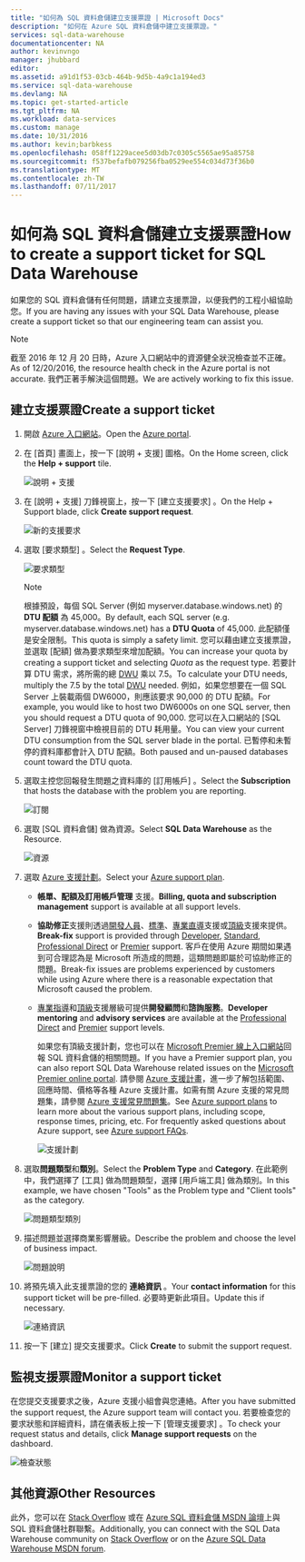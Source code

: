 ```yaml
---
title: "如何為 SQL 資料倉儲建立支援票證 | Microsoft Docs"
description: "如何在 Azure SQL 資料倉儲中建立支援票證。"
services: sql-data-warehouse
documentationcenter: NA
author: kevinvngo
manager: jhubbard
editor: 
ms.assetid: a91d1f53-03cb-464b-9d5b-4a9c1a194ed3
ms.service: sql-data-warehouse
ms.devlang: NA
ms.topic: get-started-article
ms.tgt_pltfrm: NA
ms.workload: data-services
ms.custom: manage
ms.date: 10/31/2016
ms.author: kevin;barbkess
ms.openlocfilehash: 058ff1229acee5d03db7c0305c5565ae95a85758
ms.sourcegitcommit: f537befafb079256fba0529ee554c034d73f36b0
ms.translationtype: MT
ms.contentlocale: zh-TW
ms.lasthandoff: 07/11/2017
---
```

# <a name="how-to-create-a-support-ticket-for-sql-data-warehouse"></a><span data-ttu-id="47f2d-103">如何為 SQL 資料倉儲建立支援票證</span><span class="sxs-lookup"><span data-stu-id="47f2d-103">How to create a support ticket for SQL Data Warehouse</span></span>
<span data-ttu-id="47f2d-104">如果您的 SQL 資料倉儲有任何問題，請建立支援票證，以便我們的工程小組協助您。</span><span class="sxs-lookup"><span data-stu-id="47f2d-104">If you are having any issues with your SQL Data Warehouse, please create a support ticket so that our engineering team can assist you.</span></span>

> [!NOTE] 
> <span data-ttu-id="47f2d-105">截至 2016 年 12 月 20 日時，Azure 入口網站中的資源健全狀況檢查並不正確。</span><span class="sxs-lookup"><span data-stu-id="47f2d-105">As of 12/20/2016, the resource health check in the Azure portal is not accurate.</span></span> <span data-ttu-id="47f2d-106">我們正著手解決這個問題。</span><span class="sxs-lookup"><span data-stu-id="47f2d-106">We are actively working to fix this issue.</span></span> 


## <a name="create-a-support-ticket"></a><span data-ttu-id="47f2d-107">建立支援票證</span><span class="sxs-lookup"><span data-stu-id="47f2d-107">Create a support ticket</span></span>
1. <span data-ttu-id="47f2d-108">開啟 [Azure 入口網站][Azure portal]。</span><span class="sxs-lookup"><span data-stu-id="47f2d-108">Open the [Azure portal][Azure portal].</span></span>
2. <span data-ttu-id="47f2d-109">在 [首頁] 畫面上，按一下 [說明 + 支援]  圖格。</span><span class="sxs-lookup"><span data-stu-id="47f2d-109">On the Home screen, click the **Help + support** tile.</span></span>
   
    ![說明 + 支援](./media/sql-data-warehouse-get-started-create-support-ticket/help-support.png)
3. <span data-ttu-id="47f2d-111">在 [說明 + 支援] 刀鋒視窗上，按一下 [建立支援要求] 。</span><span class="sxs-lookup"><span data-stu-id="47f2d-111">On the Help + Support blade, click **Create support request**.</span></span>
   
    ![新的支援要求](./media/sql-data-warehouse-get-started-create-support-ticket/create-support-request.png)
   
    <a name="request-quota-change"></a> 
4. <span data-ttu-id="47f2d-113">選取 [要求類型] 。</span><span class="sxs-lookup"><span data-stu-id="47f2d-113">Select the **Request Type**.</span></span>
   
    ![要求類型](./media/sql-data-warehouse-get-started-create-support-ticket/request-type.png)
   
   > [!NOTE]
   > <span data-ttu-id="47f2d-115">根據預設，每個 SQL Server (例如 myserver.database.windows.net) 的 **DTU 配額** 為 45,000。</span><span class="sxs-lookup"><span data-stu-id="47f2d-115">By default, each SQL server (e.g. myserver.database.windows.net) has a **DTU Quota** of 45,000.</span></span> <span data-ttu-id="47f2d-116">此配額僅是安全限制。</span><span class="sxs-lookup"><span data-stu-id="47f2d-116">This quota is simply a safety limit.</span></span> <span data-ttu-id="47f2d-117">您可以藉由建立支援票證，並選取 [配額]  做為要求類型來增加配額。</span><span class="sxs-lookup"><span data-stu-id="47f2d-117">You can increase your quota by creating a support ticket and selecting *Quota* as the request type.</span></span> <span data-ttu-id="47f2d-118">若要計算 DTU 需求，將所需的總 [DWU][DWU] 乘以 7.5。</span><span class="sxs-lookup"><span data-stu-id="47f2d-118">To calculate your DTU needs, multiply the 7.5 by the total [DWU][DWU] needed.</span></span> <span data-ttu-id="47f2d-119">例如，如果您想要在一個 SQL Server 上裝載兩個 DW6000，則應該要求 90,000 的 DTU 配額。</span><span class="sxs-lookup"><span data-stu-id="47f2d-119">For example, you would like to host two DW6000s on one SQL server, then you should request a DTU quota of 90,000.</span></span>  <span data-ttu-id="47f2d-120">您可以在入口網站的 [SQL Server] 刀鋒視窗中檢視目前的 DTU 耗用量。</span><span class="sxs-lookup"><span data-stu-id="47f2d-120">You can view your current DTU consumption from the SQL server blade in the portal.</span></span> <span data-ttu-id="47f2d-121">已暫停和未暫停的資料庫都會計入 DTU 配額。</span><span class="sxs-lookup"><span data-stu-id="47f2d-121">Both paused and un-paused databases count toward the DTU quota.</span></span> 
   > 
   > 
5. <span data-ttu-id="47f2d-122">選取主控您回報發生問題之資料庫的 [訂用帳戶]  。</span><span class="sxs-lookup"><span data-stu-id="47f2d-122">Select the **Subscription** that hosts the database with the problem you are reporting.</span></span>
   
    ![訂閱](./media/sql-data-warehouse-get-started-create-support-ticket/subscription.png)
6. <span data-ttu-id="47f2d-124">選取 [SQL 資料倉儲]  做為資源。</span><span class="sxs-lookup"><span data-stu-id="47f2d-124">Select **SQL Data Warehouse** as the Resource.</span></span>
   
    ![資源](./media/sql-data-warehouse-get-started-create-support-ticket/resource.png)
7. <span data-ttu-id="47f2d-126">選取 [Azure 支援計劃][Azure support plan]。</span><span class="sxs-lookup"><span data-stu-id="47f2d-126">Select your [Azure support plan][Azure support plan].</span></span>
   
   * <span data-ttu-id="47f2d-127">**帳單、配額及訂用帳戶管理** 支援。</span><span class="sxs-lookup"><span data-stu-id="47f2d-127">**Billing, quota and subscription management** support is available at all support levels.</span></span>
   * <span data-ttu-id="47f2d-128">**協助修正**支援則透過[開發人員][Developer]、[標準][Standard]、[專業直導][Professional Direct]支援或[頂級][Premier]支援來提供。</span><span class="sxs-lookup"><span data-stu-id="47f2d-128">**Break-fix** support is provided through [Developer][Developer], [Standard][Standard], [Professional Direct][Professional Direct] or [Premier][Premier] support.</span></span> <span data-ttu-id="47f2d-129">客戶在使用 Azure 期間如果遇到可合理認為是 Microsoft 所造成的問題，這類問題即屬於可協助修正的問題。</span><span class="sxs-lookup"><span data-stu-id="47f2d-129">Break-fix issues are problems experienced by customers while using Azure where there is a reasonable expectation that Microsoft caused the problem.</span></span>
   * <span data-ttu-id="47f2d-130">[專業指導][Professional Direct]和[頂級][Premier]支援層級可提供**開發顧問**和**諮詢服務**。</span><span class="sxs-lookup"><span data-stu-id="47f2d-130">**Developer mentoring** and **advisory services** are available at the [Professional Direct][Professional Direct] and [Premier][Premier] support levels.</span></span> 
     
     <span data-ttu-id="47f2d-131">如果您有頂級支援計劃，您也可以在 [Microsoft Premier 線上入口網站][Microsoft Premier online portal]回報 SQL 資料倉儲的相關問題。</span><span class="sxs-lookup"><span data-stu-id="47f2d-131">If you have a Premier support plan, you can also report SQL Data Warehouse related issues on the [Microsoft Premier online portal][Microsoft Premier online portal].</span></span>  <span data-ttu-id="47f2d-132">請參閱 [Azure 支援計畫][Azure support plan]，進一步了解包括範圍、回應時間、價格等各種 Azure 支援計畫。如需有關 Azure 支援的常見問題集，請參閱 [Azure 支援常見問題集][Azure support FAQs]。</span><span class="sxs-lookup"><span data-stu-id="47f2d-132">See [Azure support plans][Azure support plan] to learn more about the various support plans, including scope, response times, pricing, etc.  For frequently asked questions about Azure support, see [Azure support FAQs][Azure support FAQs].</span></span>  
     
     ![支援計劃](./media/sql-data-warehouse-get-started-create-support-ticket/support-plan.png)
8. <span data-ttu-id="47f2d-134">選取**問題類型**和**類別**。</span><span class="sxs-lookup"><span data-stu-id="47f2d-134">Select the **Problem Type** and **Category**.</span></span> <span data-ttu-id="47f2d-135">在此範例中，我們選擇了 [工具] 做為問題類型，選擇 [用戶端工具] 做為類別。</span><span class="sxs-lookup"><span data-stu-id="47f2d-135">In this example, we have chosen "Tools" as the Problem type and "Client tools" as the category.</span></span> 
   
    ![問題類型類別](./media/sql-data-warehouse-get-started-create-support-ticket/problem-type-category.png)
9. <span data-ttu-id="47f2d-137">描述問題並選擇商業影響層級。</span><span class="sxs-lookup"><span data-stu-id="47f2d-137">Describe the problem and choose the level of business impact.</span></span>
   
    ![問題說明](./media/sql-data-warehouse-get-started-create-support-ticket/problem-description.png)
10. <span data-ttu-id="47f2d-139">將預先填入此支援票證的您的 **連絡資訊** 。</span><span class="sxs-lookup"><span data-stu-id="47f2d-139">Your **contact information** for this support ticket will be pre-filled.</span></span> <span data-ttu-id="47f2d-140">必要時更新此項目。</span><span class="sxs-lookup"><span data-stu-id="47f2d-140">Update this if necessary.</span></span>
    
    ![連絡資訊](./media/sql-data-warehouse-get-started-create-support-ticket/contact-info.png)
11. <span data-ttu-id="47f2d-142">按一下 [建立]  提交支援要求。</span><span class="sxs-lookup"><span data-stu-id="47f2d-142">Click **Create** to submit the support request.</span></span>

## <a name="monitor-a-support-ticket"></a><span data-ttu-id="47f2d-143">監視支援票證</span><span class="sxs-lookup"><span data-stu-id="47f2d-143">Monitor a support ticket</span></span>
<span data-ttu-id="47f2d-144">在您提交支援要求之後，Azure 支援小組會與您連絡。</span><span class="sxs-lookup"><span data-stu-id="47f2d-144">After you have submitted the support request, the Azure support team will contact you.</span></span> <span data-ttu-id="47f2d-145">若要檢查您的要求狀態和詳細資料，請在儀表板上按一下 [管理支援要求]  。</span><span class="sxs-lookup"><span data-stu-id="47f2d-145">To check your request status and details, click **Manage support requests** on the dashboard.</span></span>

![檢查狀態](./media/sql-data-warehouse-get-started-create-support-ticket/check-status.png)

## <a name="other-resources"></a><span data-ttu-id="47f2d-147">其他資源</span><span class="sxs-lookup"><span data-stu-id="47f2d-147">Other Resources</span></span>
<span data-ttu-id="47f2d-148">此外，您可以在 [Stack Overflow][Stack Overflow] 或在 [Azure SQL 資料倉儲 MSDN 論壇][Azure SQL Data Warehouse MSDN forum]上與 SQL 資料倉儲社群聯繫。</span><span class="sxs-lookup"><span data-stu-id="47f2d-148">Additionally, you can connect with the SQL Data Warehouse community on [Stack Overflow][Stack Overflow] or on the [Azure SQL Data Warehouse MSDN forum][Azure SQL Data Warehouse MSDN forum].</span></span>

<!--Image references--> 

<!--Article references--> 
[DWU]: ./sql-data-warehouse-overview-what-is.md

<!--MSDN references--> 

<!--Other web references--> 
[Azure portal]: https://portal.azure.com/
[Azure support plan]: https://azure.microsoft.com/support/plans/?WT.mc_id=Support_Plan_510979/  
[Developer]: https://azure.microsoft.com/support/plans/developer/  
[Standard]: https://azure.microsoft.com/support/plans/standard/  
[Professional Direct]: https://azure.microsoft.com/support/plans/prodirect/  
[Premier]: https://azure.microsoft.com/support/plans/premier/  
[Azure support FAQs]: https://azure.microsoft.com/support/faq/
[Microsoft Premier online portal]: https://premier.microsoft.com/
[Stack Overflow]: https://stackoverflow.com/questions/tagged/azure-sqldw/
[Azure SQL Data Warehouse MSDN forum]: https://social.msdn.microsoft.com/Forums/home?forum=AzureSQLDataWarehouse/

